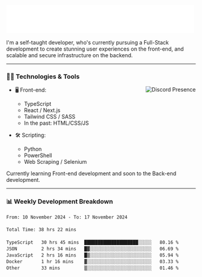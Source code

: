 <img src="assets/wave.svg" alt=":wave:" />

I'm a self-taught developer, who's currently pursuing a Full-Stack development to create stunning user experiences on the front-end, and scalable and secure infrastructure on the backend.

---

### 🧑‍💻 Technologies & Tools

<a href="https://discord.com/users/414304208649453568" target="_blank" rel="nofollow">
   <img src="https://lanyard-profile-readme.vercel.app/api/414304208649453568?idleMessage=Probably%20doing%20something%20else..." alt="Discord Presence" align="right">
</a>

- 🖥️ Front-end:

  - TypeScript
  - React / Next.js
  - Tailwind CSS / SASS
  - In the past: HTML/CSS/JS

- 🛠 Scripting:

  - Python
  - PowerShell
  - Web Scraping / Selenium

Currently learning Front-end development and soon to the Back-end development.

---

### 📊 Weekly Development Breakdown

<!-- ![ccrsxx's GitHub Stats](https://github-readme-stats.vercel.app/api?username=ccrsxx&count_private=true&theme=tokyonight) -->
<!-- ![ccrsxx's Top Langs](https://github-readme-stats.vercel.app/api/top-langs/?username=ccrsxx&hide=lua,java,html&theme=tokyonight) -->

<!--START_SECTION:waka-->

```txt
From: 10 November 2024 - To: 17 November 2024

Total Time: 38 hrs 22 mins

TypeScript   30 hrs 45 mins  ████████████████████░░░░░   80.16 %
JSON         2 hrs 34 mins   █▓░░░░░░░░░░░░░░░░░░░░░░░   06.69 %
JavaScript   2 hrs 16 mins   █▒░░░░░░░░░░░░░░░░░░░░░░░   05.94 %
Docker       1 hr 16 mins    ▓░░░░░░░░░░░░░░░░░░░░░░░░   03.33 %
Other        33 mins         ▒░░░░░░░░░░░░░░░░░░░░░░░░   01.46 %
```

<!--END_SECTION:waka-->
